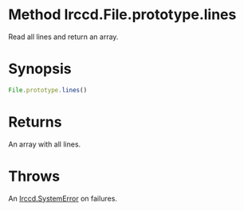 # Method Irccd.File.prototype.lines

Read all lines and return an array.

# Synopsis

```javascript
File.prototype.lines()
```

# Returns

An array with all lines.

# Throws

An [Irccd.SystemError](@baseurl@api/module/Irccd/index.html#types) on failures.
